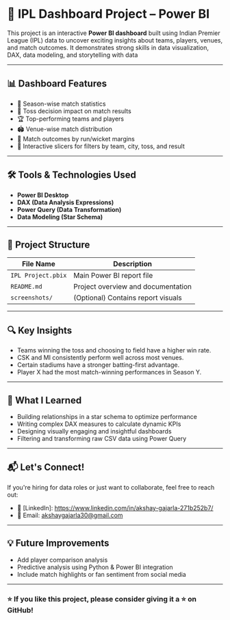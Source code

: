 # 🏏 IPL Dashboard Project – Power BI

This project is an interactive **Power BI dashboard** built using Indian Premier League (IPL) data to uncover exciting insights about teams, players, venues, and match outcomes. It demonstrates strong skills in data visualization, DAX, data modeling, and storytelling with data

---

## 📊 Dashboard Features

- 📅 Season-wise match statistics  
- 🧠 Toss decision impact on match results  
- 🏆 Top-performing teams and players  
- 🏟️ Venue-wise match distribution  
- 🎯 Match outcomes by run/wicket margins  
- 🧩 Interactive slicers for filters by team, city, toss, and result

---

## 🛠 Tools & Technologies Used

- **Power BI Desktop**
- **DAX (Data Analysis Expressions)**
- **Power Query (Data Transformation)**
- **Data Modeling (Star Schema)**

---

## 📁 Project Structure

| File Name          | Description                         |
|--------------------|-------------------------------------|
| `IPL Project.pbix` | Main Power BI report file           |
| `README.md`        | Project overview and documentation  |
| `screenshots/`     | (Optional) Contains report visuals  |

---

## 🔍 Key Insights

- Teams winning the toss and choosing to field have a higher win rate.
- CSK and MI consistently perform well across most venues.
- Certain stadiums have a stronger batting-first advantage.
- Player X had the most match-winning performances in Season Y.

---

## 📌 What I Learned

- Building relationships in a star schema to optimize performance
- Writing complex DAX measures to calculate dynamic KPIs
- Designing visually engaging and insightful dashboards
- Filtering and transforming raw CSV data using Power Query

---

## 📬 Let's Connect!

If you're hiring for data roles or just want to collaborate, feel free to reach out:

- 💼 [LinkedIn]: https://www.linkedin.com/in/akshay-gajarla-271b252b7/
- 📨 Email: akshaygajarla30@gmail.com

---

## 💡 Future Improvements

- Add player comparison analysis  
- Predictive analysis using Python & Power BI integration  
- Include match highlights or fan sentiment from social media

---

### ⭐ If you like this project, please consider giving it a ⭐ on GitHub!

